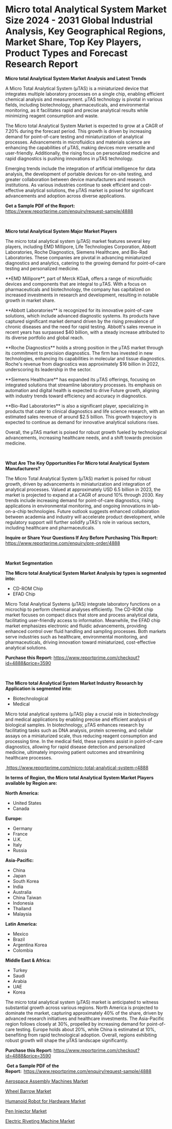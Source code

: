 <p><h1>Micro total Analytical System Market Size 2024 - 2031 Global Industrial Analysis, Key Geographical Regions, Market Share, Top Key Players, Product Types and Forecast Research Report</h1></p><p><strong>Micro total Analytical System Market Analysis and Latest Trends</strong></p>
<p><p>A Micro Total Analytical System (μTAS) is a miniaturized device that integrates multiple laboratory processes on a single chip, enabling efficient chemical analysis and measurement. μTAS technology is pivotal in various fields, including biotechnology, pharmaceuticals, and environmental monitoring, as it facilitates rapid and precise analytical results while minimizing reagent consumption and waste.</p><p>The Micro total Analytical System Market is expected to grow at a CAGR of 7.20% during the forecast period. This growth is driven by increasing demand for point-of-care testing and miniaturization of analytical processes. Advancements in microfluidics and materials science are enhancing the capabilities of μTAS, making devices more versatile and user-friendly. Additionally, the rising focus on personalized medicine and rapid diagnostics is pushing innovations in μTAS technology.</p><p>Emerging trends include the integration of artificial intelligence for data analysis, the development of portable devices for on-site testing, and greater collaboration between device manufacturers and research institutions. As various industries continue to seek efficient and cost-effective analytical solutions, the μTAS market is poised for significant advancements and adoption across diverse applications.</p></p>
<p><strong>Get a Sample PDF of the Report:&nbsp;</strong> <a href="https://www.reportprime.com/enquiry/request-sample/4888">https://www.reportprime.com/enquiry/request-sample/4888</a></p>
<p>&nbsp;</p>
<p><strong>Micro total Analytical System Major Market Players</strong></p>
<p><p>The micro total analytical system (μTAS) market features several key players, including EMD Millipore, Life Technologies Corporation, Abbott Laboratories, Roche Diagnostics, Siemens Healthcare, and Bio-Rad Laboratories. These companies are pivotal in advancing miniaturized diagnostics and analytics, catering to the growing demand for point-of-care testing and personalized medicine.</p><p>**EMD Millipore**, part of Merck KGaA, offers a range of microfluidic devices and components that are integral to μTAS. With a focus on pharmaceuticals and biotechnology, the company has capitalized on increased investments in research and development, resulting in notable growth in market share.</p><p>**Abbott Laboratories** is recognized for its innovative point-of-care solutions, which include advanced diagnostic systems. Its products have captured significant market demand driven by the rising prevalence of chronic diseases and the need for rapid testing. Abbott's sales revenue in recent years has surpassed $40 billion, with a steady increase attributed to its diverse portfolio and global reach.</p><p>**Roche Diagnostics** holds a strong position in the μTAS market through its commitment to precision diagnostics. The firm has invested in new technologies, enhancing its capabilities in molecular and tissue diagnostics. Roche's revenue from diagnostics was approximately $16 billion in 2022, underscoring its leadership in the sector.</p><p>**Siemens Healthcare** has expanded its μTAS offerings, focusing on integrated solutions that streamline laboratory processes. Its emphasis on automation and digital health is expected to drive Future growth, aligning with industry trends toward efficiency and accuracy in diagnostics.</p><p>**Bio-Rad Laboratories** is also a significant player, specializing in products that cater to clinical diagnostics and life science research, with an estimated sales revenue of around $2.5 billion. This growth trajectory is expected to continue as demand for innovative analytical solutions rises.</p><p>Overall, the μTAS market is poised for robust growth fueled by technological advancements, increasing healthcare needs, and a shift towards precision medicine.</p></p>
<p>&nbsp;</p>
<p><strong>What Are The Key Opportunities For Micro total Analytical System Manufacturers?</strong></p>
<p><p>The Micro Total Analytical System (μTAS) market is poised for robust growth, driven by advancements in miniaturization and integration of analytical processes. Valued at approximately USD 6.5 billion in 2023, the market is projected to expand at a CAGR of around 10% through 2030. Key trends include increasing demand for point-of-care diagnostics, rising applications in environmental monitoring, and ongoing innovations in lab-on-a-chip technologies. Future outlook suggests enhanced collaboration between academia and industry will accelerate product development, while regulatory support will further solidify μTAS's role in various sectors, including healthcare and pharmaceuticals.</p></p>
<p><strong>Inquire or Share Your Questions If Any Before Purchasing This Report:</strong> <a href="https://www.reportprime.com/enquiry/pre-order/4888">https://www.reportprime.com/enquiry/pre-order/4888</a></p>
<p>&nbsp;</p>
<p><strong>Market Segmentation</strong></p>
<p><strong>The Micro total Analytical System Market Analysis by types is segmented into:</strong></p>
<p><ul><li>CD-ROM Chip</li><li>EFAD Chip</li></ul></p>
<p><p>Micro Total Analytical Systems (μTAS) integrate laboratory functions on a microchip to perform chemical analyses efficiently. The CD-ROM chip market focuses on compact discs that store and process analytical data, facilitating user-friendly access to information. Meanwhile, the EFAD chip market emphasizes electronic and fluidic advancements, providing enhanced control over fluid handling and sampling processes. Both markets serve industries such as healthcare, environmental monitoring, and pharmaceuticals, driving innovation toward miniaturized, cost-effective analytical solutions.</p></p>
<p><strong>Purchase this Report:&nbsp;</strong><a href="https://www.reportprime.com/checkout?id=4888&price=3590">https://www.reportprime.com/checkout?id=4888&price=3590</a></p>
<p>&nbsp;</p>
<p><strong>The Micro total Analytical System Market Industry Research by Application is segmented into:</strong></p>
<p><ul><li>Biotechnological</li><li>Medical</li></ul></p>
<p><p>Micro total analytical systems (μTAS) play a crucial role in biotechnology and medical applications by enabling precise and efficient analysis of biological samples. In biotechnology, μTAS enhances research by facilitating tasks such as DNA analysis, protein screening, and cellular assays on a miniaturized scale, thus reducing reagent consumption and processing time. In the medical field, these systems assist in point-of-care diagnostics, allowing for rapid disease detection and personalized medicine, ultimately improving patient outcomes and streamlining healthcare processes.</p></p>
<p><a href="https://www.reportprime.com/micro-total-analytical-system-r4888">&nbsp;https://www.reportprime.com/micro-total-analytical-system-r4888</a></p>
<p><strong>In terms of Region, the Micro total Analytical System Market Players available by Region are:</strong></p>
<p>
    <p> <strong> North America: </strong>
        <ul>
            <li>United States</li>
            <li>Canada</li>
        </ul>
        </p> 
    <p> <strong> Europe: </strong>
        <ul>
            <li>Germany</li>
            <li>France</li>
            <li>U.K.</li>
            <li>Italy</li>
            <li>Russia</li>
        </ul>
        </p> 
    <p> <strong> Asia-Pacific: </strong>
        <ul>
            <li>China</li>
            <li>Japan</li>
            <li>South Korea</li>
            <li>India</li>
            <li>Australia</li>
            <li>China Taiwan</li>
            <li>Indonesia</li>
            <li>Thailand</li>
            <li>Malaysia</li>
        </ul>
        </p> 
    <p> <strong> Latin America: </strong>
        <ul>
            <li>Mexico</li>
            <li>Brazil</li>
            <li>Argentina Korea</li>
            <li>Colombia</li>
        </ul>
        </p> 
    <p> <strong> Middle East & Africa: </strong>
        <ul>
            <li>Turkey</li>
            <li>Saudi</li>
            <li>Arabia</li>
            <li>UAE</li>
            <li>Korea</li>
        </ul>
    </p>
    </p>
<p><p>The micro total analytical system (µTAS) market is anticipated to witness substantial growth across various regions. North America is projected to dominate the market, capturing approximately 40% of the share, driven by advanced research initiatives and healthcare investments. The Asia-Pacific region follows closely at 30%, propelled by increasing demand for point-of-care testing. Europe holds about 20%, while China is estimated at 10%, benefiting from rapid technological adoption. Overall, regions exhibiting robust growth will shape the µTAS landscape significantly.</p></p>
<p><strong>Purchase this Report: </strong><a href="https://www.reportprime.com/checkout?id=4888&price=3590">https://www.reportprime.com/checkout?id=4888&price=3590</a></p>
<p>&nbsp;<strong>Get a Sample PDF of the Report:&nbsp;&nbsp;</strong><a href="https://www.reportprime.com/enquiry/request-sample/4888">https://www.reportprime.com/enquiry/request-sample/4888</a></p>
<p><strong></strong></p>
<p><p><a href="https://issuu.com/reportprime-2/docs/aerospace-assembly-machines-market-_037fc8c56dd0a7">Aerospace Assembly Machines Market</a></p><p><a href="https://www.linkedin.com/pulse/what-influencing-future-wheel-barrow-market-insights-growth-btb0c?trackingId=9g8UaAWoQo6626QUYN66SA%3D%3D">Wheel Barrow Market</a></p><p><a href="https://github.com/AlisaRowe24/Market-Research-Report-List-1/blob/main/humanoid-robot-for-hardware-market.md">Humanoid Robot for Hardware Market</a></p><p><a href="https://www.linkedin.com/pulse/global-pen-injector-market-size-trends-analysis-regional-do8me?trackingId=OWS9prKnSVCG47oX2NaKtw%3D%3D">Pen Injector Market</a></p><p><a href="https://issuu.com/reportprime-2/docs/electric-riveting-machine-market-si_deabb3581d038f">Electric Riveting Machine Market</a></p></p>